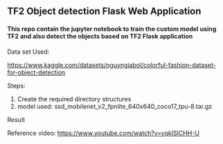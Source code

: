 ## TF2 Object detection Flask Web Application


#### This repo contain the jupyter notebook to train the custom model using TF2 and also detect the objects based on TF2 Flask application

Data set Used:

https://www.kaggle.com/datasets/nguyngiabol/colorful-fashion-dataset-for-object-detection

Steps:

1. Create the required directory structures 
2. model used: ssd_mobilenet_v2_fpnlite_640x640_coco17_tpu-8.tar.gz



Result


Reference video:
https://www.youtube.com/watch?v=yqkISICHH-U